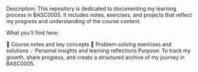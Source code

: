 Description:
This repository is dedicated to documenting my learning process in BASC0005. It includes notes, exercises, and projects that reflect my progress and understanding of the course content.

What you'll find here:

📘 Course notes and key concepts
📝 Problem-solving exercises and solutions
💡 Personal insights and learning reflections
Purpose:
To track my growth, share progress, and create a structured archive of my journey in BASC0005.
